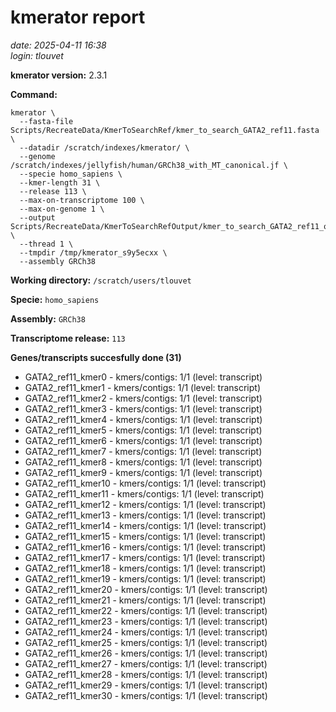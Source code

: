 # kmerator report
*date: 2025-04-11 16:38*  
*login: tlouvet*

**kmerator version:** 2.3.1

**Command:**

```
kmerator \
  --fasta-file Scripts/RecreateData/KmerToSearchRef/kmer_to_search_GATA2_ref11.fasta \
  --datadir /scratch/indexes/kmerator/ \
  --genome /scratch/indexes/jellyfish/human/GRCh38_with_MT_canonical.jf \
  --specie homo_sapiens \
  --kmer-length 31 \
  --release 113 \
  --max-on-transcriptome 100 \
  --max-on-genome 1 \
  --output Scripts/RecreateData/KmerToSearchRefOutput/kmer_to_search_GATA2_ref11_output \
  --thread 1 \
  --tmpdir /tmp/kmerator_s9y5ecxx \
  --assembly GRCh38
```

**Working directory:** `/scratch/users/tlouvet`

**Specie:** `homo_sapiens`

**Assembly:** `GRCh38`

**Transcriptome release:** `113`

**Genes/transcripts succesfully done (31)**

- GATA2_ref11_kmer0 - kmers/contigs: 1/1 (level: transcript)
- GATA2_ref11_kmer1 - kmers/contigs: 1/1 (level: transcript)
- GATA2_ref11_kmer2 - kmers/contigs: 1/1 (level: transcript)
- GATA2_ref11_kmer3 - kmers/contigs: 1/1 (level: transcript)
- GATA2_ref11_kmer4 - kmers/contigs: 1/1 (level: transcript)
- GATA2_ref11_kmer5 - kmers/contigs: 1/1 (level: transcript)
- GATA2_ref11_kmer6 - kmers/contigs: 1/1 (level: transcript)
- GATA2_ref11_kmer7 - kmers/contigs: 1/1 (level: transcript)
- GATA2_ref11_kmer8 - kmers/contigs: 1/1 (level: transcript)
- GATA2_ref11_kmer9 - kmers/contigs: 1/1 (level: transcript)
- GATA2_ref11_kmer10 - kmers/contigs: 1/1 (level: transcript)
- GATA2_ref11_kmer11 - kmers/contigs: 1/1 (level: transcript)
- GATA2_ref11_kmer12 - kmers/contigs: 1/1 (level: transcript)
- GATA2_ref11_kmer13 - kmers/contigs: 1/1 (level: transcript)
- GATA2_ref11_kmer14 - kmers/contigs: 1/1 (level: transcript)
- GATA2_ref11_kmer15 - kmers/contigs: 1/1 (level: transcript)
- GATA2_ref11_kmer16 - kmers/contigs: 1/1 (level: transcript)
- GATA2_ref11_kmer17 - kmers/contigs: 1/1 (level: transcript)
- GATA2_ref11_kmer18 - kmers/contigs: 1/1 (level: transcript)
- GATA2_ref11_kmer19 - kmers/contigs: 1/1 (level: transcript)
- GATA2_ref11_kmer20 - kmers/contigs: 1/1 (level: transcript)
- GATA2_ref11_kmer21 - kmers/contigs: 1/1 (level: transcript)
- GATA2_ref11_kmer22 - kmers/contigs: 1/1 (level: transcript)
- GATA2_ref11_kmer23 - kmers/contigs: 1/1 (level: transcript)
- GATA2_ref11_kmer24 - kmers/contigs: 1/1 (level: transcript)
- GATA2_ref11_kmer25 - kmers/contigs: 1/1 (level: transcript)
- GATA2_ref11_kmer26 - kmers/contigs: 1/1 (level: transcript)
- GATA2_ref11_kmer27 - kmers/contigs: 1/1 (level: transcript)
- GATA2_ref11_kmer28 - kmers/contigs: 1/1 (level: transcript)
- GATA2_ref11_kmer29 - kmers/contigs: 1/1 (level: transcript)
- GATA2_ref11_kmer30 - kmers/contigs: 1/1 (level: transcript)
